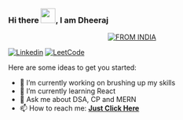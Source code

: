 ### Hi there <img src="https://raw.githubusercontent.com/MartinHeinz/MartinHeinz/master/wave.gif" width="30px">, I am Dheeraj

<p align="center">
<a href="#"><img title="FROM INDIA" src="https://img.shields.io/badge/FROM-INDIA-green?colorA=%23FF9933&colorB=%23138808&style=for-the-badge"></a>
</p>



<!-- **Dheeraj13042002/Dheeraj13042002** is a ✨ _special_ ✨ repository because its `README.md` (this file) appears on your GitHub profile. -->

[![Linkedin](https://img.shields.io/badge/Dheeraj-black?style=flat&logo=Linkedin&logoColor=blue&link=https://www.linkedin.com/in/dheeraj-gupta-8861461bb/)](https://www.linkedin.com/in/dheeraj-gupta-8861461bb/)
[![LeetCode](https://img.shields.io/badge/dynamic/json?style=plastic&labelColor=black&color=%23ffa116&label=Solved&query=solvedOverTotal&url=https%3A%2F%2Fleetcode-badge.vercel.app%2Fapi%2Fusers%2Fdheeraj_2002&logo=leetcode&logoColor=yellow)](https://leetcode.com/dheeraj_2002/)

Here are some ideas to get you started:

- 🔭 I’m currently working on brushing up my skills
- 🌱 I’m currently learning React
- 💬 Ask me about DSA, CP and MERN 
- 📫 How to reach me:  <a href="mailto:dj13042002@gmail.com"><b>Just Click Here</b></a>
